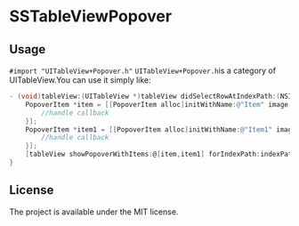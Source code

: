 # SSTableViewPopover

## Usage
`#import "UITableView+Popover.h"`
`UITableView+Popover.h`is a category of UITableView.You can use it simply like:
```objective-c
- (void)tableView:(UITableView *)tableView didSelectRowAtIndexPath:(NSIndexPath *)indexPath {
    PopoverItem *item = [[PopoverItem alloc]initWithName:@"Item" image:[UIImage imageNamed:@"example.png"] selectedHandler:^(PopoverItem *popoverItem) {
        //handle callback
    }];
    PopoverItem *item1 = [[PopoverItem alloc]initWithName:@"Item1" image:[UIImage imageNamed:@"example1.png"] selectedHandler:^(PopoverItem *popoverItem) {
        //handle callback
    }];
    [tableView showPopoverWithItems:@[item,item1] forIndexPath:indexPath];
}

```

## License
The project is available under the MIT license.
